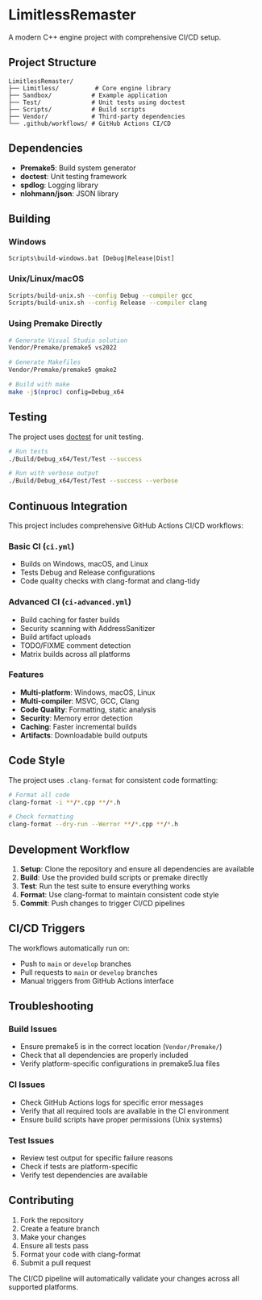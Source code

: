 # LimitlessRemaster

A modern C++ engine project with comprehensive CI/CD setup.

## Project Structure

```
LimitlessRemaster/
├── Limitless/          # Core engine library
├── Sandbox/           # Example application
├── Test/              # Unit tests using doctest
├── Scripts/           # Build scripts
├── Vendor/            # Third-party dependencies
└── .github/workflows/ # GitHub Actions CI/CD
```

## Dependencies

- **Premake5**: Build system generator
- **doctest**: Unit testing framework
- **spdlog**: Logging library
- **nlohmann/json**: JSON library

## Building

### Windows
```batch
Scripts\build-windows.bat [Debug|Release|Dist]
```

### Unix/Linux/macOS
```bash
Scripts/build-unix.sh --config Debug --compiler gcc
Scripts/build-unix.sh --config Release --compiler clang
```

### Using Premake Directly
```bash
# Generate Visual Studio solution
Vendor/Premake/premake5 vs2022

# Generate Makefiles
Vendor/Premake/premake5 gmake2

# Build with make
make -j$(nproc) config=Debug_x64
```

## Testing

The project uses [doctest](https://github.com/doctest/doctest) for unit testing.

```bash
# Run tests
./Build/Debug_x64/Test/Test --success

# Run with verbose output
./Build/Debug_x64/Test/Test --success --verbose
```

## Continuous Integration

This project includes comprehensive GitHub Actions CI/CD workflows:

### Basic CI (`ci.yml`)
- Builds on Windows, macOS, and Linux
- Tests Debug and Release configurations
- Code quality checks with clang-format and clang-tidy

### Advanced CI (`ci-advanced.yml`)
- Build caching for faster builds
- Security scanning with AddressSanitizer
- Build artifact uploads
- TODO/FIXME comment detection
- Matrix builds across all platforms

### Features
- **Multi-platform**: Windows, macOS, Linux
- **Multi-compiler**: MSVC, GCC, Clang
- **Code Quality**: Formatting, static analysis
- **Security**: Memory error detection
- **Caching**: Faster incremental builds
- **Artifacts**: Downloadable build outputs

## Code Style

The project uses `.clang-format` for consistent code formatting:

```bash
# Format all code
clang-format -i **/*.cpp **/*.h

# Check formatting
clang-format --dry-run --Werror **/*.cpp **/*.h
```

## Development Workflow

1. **Setup**: Clone the repository and ensure all dependencies are available
2. **Build**: Use the provided build scripts or premake directly
3. **Test**: Run the test suite to ensure everything works
4. **Format**: Use clang-format to maintain consistent code style
5. **Commit**: Push changes to trigger CI/CD pipelines

## CI/CD Triggers

The workflows automatically run on:
- Push to `main` or `develop` branches
- Pull requests to `main` or `develop` branches
- Manual triggers from GitHub Actions interface

## Troubleshooting

### Build Issues
- Ensure premake5 is in the correct location (`Vendor/Premake/`)
- Check that all dependencies are properly included
- Verify platform-specific configurations in premake5.lua files

### CI Issues
- Check GitHub Actions logs for specific error messages
- Verify that all required tools are available in the CI environment
- Ensure build scripts have proper permissions (Unix systems)

### Test Issues
- Review test output for specific failure reasons
- Check if tests are platform-specific
- Verify test dependencies are available

## Contributing

1. Fork the repository
2. Create a feature branch
3. Make your changes
4. Ensure all tests pass
5. Format your code with clang-format
6. Submit a pull request

The CI/CD pipeline will automatically validate your changes across all supported platforms.
